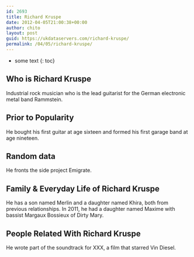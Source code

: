 ```yaml
---
id: 2693
title: Richard Kruspe
date: 2012-04-05T21:00:38+00:00
author: chito
layout: post
guid: https://ukdataservers.com/richard-kruspe/
permalink: /04/05/richard-kruspe/
---
```


* some text
{: toc}
          
          
## Who is  Richard Kruspe
                  
                  
                  
Industrial rock musician who is the lead guitarist for the German electronic metal band Rammstein.
                  
                
                
                
## Prior to Popularity 
                  
                  
                  
He bought his first guitar at age sixteen and formed his first garage band at age nineteen.
                  
                
                
                
## Random data 
                  
                  
                  
He fronts the side project Emigrate.
                  
                
                
                
## Family & Everyday Life of Richard Kruspe
                  
                  
                  
He has a son named Merlin and a daughter named Khira, both from previous relationships. In 2011, he had a daughter named Maxime with bassist Margaux Bossieux of Dirty Mary. 
                  
                
                
                
## People Related With  Richard Kruspe
                  
                  
                  
He wrote part of the soundtrack for XXX, a film that starred Vin Diesel.
                  
                
              
            
          
          
          
    
    
  
